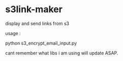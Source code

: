 s3link-maker
============

display and send links from s3

usage :

python s3_encrypt_email_input.py

cant remember what libs i am using will update ASAP.
